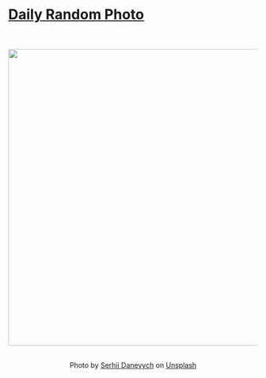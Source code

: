 # [Daily Random Photo](https://www.dailyrandomphoto.com/)

<div align="center">
  <br>
  <br>
  <a href="https://www.dailyrandomphoto.com/p/2021/2021-03-21/"><img src="https://images.unsplash.com/photo-1614251777918-14ce369c48d6?crop=entropy&cs=tinysrgb&fit=max&fm=jpg&ixid=Mnw3NzUwOHwwfDF8cmFuZG9tfHx8fHx8fHx8MTYxNjI4NTE2Mw&ixlib=rb-1.2.1&q=80&w=1080" width="600px"></a>
  <br>
  <br>
  <p class="has-text-grey">Photo by <a href="https://unsplash.com/@danevich?utm_source=Daily%20Random%20Photo&amp;utm_medium=referral" target="_blank" rel="noopener noreferrer">Serhii Danevych</a> on <a href="https://unsplash.com/photos/nUoABjfseCw?utm_source=Daily%20Random%20Photo&amp;utm_medium=referral" target="_blank" rel="noopener noreferrer">Unsplash</a></p>
</div>
